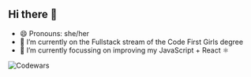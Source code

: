 ## Hi there 👋

- 😄 Pronouns: she/her
- 🔭 I’m currently on the Fullstack stream of the Code First Girls degree 
- 🌱 I’m currently focussing on improving my JavaScript + React ⚛️


![Codewars](https://www.codewars.com/users/catconqs/badges/small)


<!--
**catconqs/catconqs** is a ✨ _special_ ✨ repository because its `README.md` (this file) appears on your GitHub profile.

Here are some ideas to get you started:


- 👯 I’m looking to collaborate on ...
- 🤔 I’m looking for help with ...
- 💬 Ask me about ...
- 📫 How to reach me: ...

- ⚡ Fun fact: ...
-->
